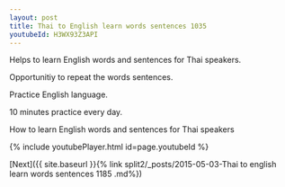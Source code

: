 ```yaml
---
layout: post
title: Thai to English learn words sentences 1035 
youtubeId: H3WX93Z3API
---
```

 
 
Helps to learn English words and sentences for Thai speakers.

Opportunitiy to repeat the words sentences. 

Practice English language. 
 
10 minutes practice every day. 
 
How to learn English words and sentences for Thai speakers 
 
{% include youtubePlayer.html id=page.youtubeId %}
 
 
[Next]({{ site.baseurl }}{% link  split2/_posts/2015-05-03-Thai to english learn words sentences 1185 .md%})
 
